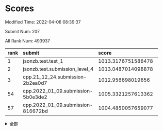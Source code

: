 # Scores

Modified Time: 2022-04-08 08:39:37

Submit Num: 207

All Rank Num: 493937

| rank |               submit               |       score        |       sigma        | pk_num |
| :--- | :--------------------------------- | :----------------- | :----------------- | :----- |
| 1    | jsonzb.test.test_1                 | 1013.3176751586478 | 0.812831382255702  | 9545   |
| 2    | jsonzb.test.submission_level_4     | 1013.0487014098878 | 0.8069488357896706 | 9548   |
| 3    | cpp.21_12_24.submission-2b2ea0d7   | 1012.956698019656  | 0.7954407118156482 | 9542   |
| 54   | cpp.2022_01_09.submission-5b0e3de2 | 1005.3321257613362 | 0.7314701774449778 | 9543   |
| 57   | cpp.2022_01_09.submission-816672bd | 1004.4850057659077 | 0.7027248386528314 | 9544   |


<details>
<summary>全部</summary>

| rank |                 submit                 |       score        |       sigma        | pk_num |
| :--- | :------------------------------------- | :----------------- | :----------------- | :----- |
| 1    | jsonzb.test.test_1                     | 1013.3176751586478 | 0.812831382255702  | 9545   |
| 2    | jsonzb.test.submission_level_4         | 1013.0487014098878 | 0.8069488357896706 | 9548   |
| 3    | cpp.21_12_24.submission-2b2ea0d7       | 1012.956698019656  | 0.7954407118156482 | 9542   |
| 4    | gobigger.level_3.submission_level_3_47 | 1011.6691257181261 | 0.7801168013996087 | 9546   |
| 5    | gobigger.level_3.submission_level_3_42 | 1011.5616409919901 | 0.7881921393524867 | 9543   |
| 6    | gobigger.level_3.submission_level_3_30 | 1011.2313040981579 | 0.7782984304091565 | 9542   |
| 7    | gobigger.level_3.submission_level_3_28 | 1011.0529089039518 | 0.7643314018768842 | 9547   |
| 8    | gobigger.level_3.submission_level_3_26 | 1010.9653050648762 | 0.745233081165284  | 9542   |
| 9    | gobigger.level_3.submission_level_3_36 | 1010.7110729638362 | 0.7808879354935528 | 9548   |
| 10   | gobigger.level_3.submission_level_3_49 | 1010.6204764969322 | 0.7677796783771855 | 9542   |
| 11   | gobigger.level_3.submission_level_3_41 | 1010.6038987911421 | 0.784983065464237  | 9544   |
| 12   | gobigger.level_3.submission_level_3_24 | 1010.5862034839165 | 0.7820877140662242 | 9549   |
| 13   | gobigger.level_3.submission_level_3_3  | 1010.5221197256517 | 0.7764288782337938 | 9541   |
| 14   | gobigger.level_3.submission_level_3_27 | 1010.3505203258334 | 0.7665477206666577 | 9546   |
| 15   | gobigger.level_3.submission_level_3_2  | 1010.3394160955226 | 0.7556525173892568 | 9543   |
| 16   | gobigger.level_3.submission_level_3_20 | 1010.3209879258309 | 0.7521503309731699 | 9540   |
| 17   | gobigger.level_3.submission_level_3_15 | 1010.3147352138556 | 0.7476399837556253 | 9538   |
| 18   | gobigger.level_3.submission_level_3_40 | 1010.3116889468231 | 0.7695591851520428 | 9550   |
| 19   | gobigger.level_3.submission_level_3_43 | 1010.2895921375703 | 0.7727868385255563 | 9543   |
| 20   | gobigger.level_3.submission_level_3_16 | 1010.2814168161462 | 0.7645906940675147 | 9548   |
| 21   | gobigger.level_3.submission_level_3_38 | 1010.1968150194688 | 0.7614568443259506 | 9545   |
| 22   | gobigger.level_3.submission_level_3_9  | 1010.0808020284477 | 0.7447307083650286 | 9542   |
| 23   | gobigger.level_3.submission_level_3_10 | 1009.982710559454  | 0.7764640693228674 | 9543   |
| 24   | gobigger.level_3.submission_level_3_46 | 1009.944726148844  | 0.7462665572090091 | 9548   |
| 25   | gobigger.level_3.submission_level_3_35 | 1009.9393222983489 | 0.7648618473747798 | 9548   |
| 26   | gobigger.level_3.submission_level_3_13 | 1009.830785859399  | 0.7389297789020988 | 9547   |
| 27   | gobigger.level_3.submission_level_3_7  | 1009.8253564622041 | 0.7413094590809718 | 9548   |
| 28   | gobigger.level_3.submission_level_3_32 | 1009.8087185247499 | 0.7644196054759907 | 9546   |
| 29   | gobigger.level_3.submission_level_3_19 | 1009.7960256224115 | 0.7642083391073772 | 9542   |
| 30   | gobigger.level_3.submission_level_3_12 | 1009.7689980136568 | 0.7563867971340152 | 9541   |
| 31   | gobigger.level_3.submission_level_3_18 | 1009.7633437954632 | 0.7457666544600556 | 9546   |
| 32   | gobigger.level_3.submission_level_3_48 | 1009.7604919917785 | 0.7644469433486613 | 9547   |
| 33   | gobigger.level_3.submission_level_3_0  | 1009.7361500430653 | 0.7782169191314765 | 9545   |
| 34   | gobigger.level_3.submission_level_3_23 | 1009.7219460890748 | 0.7553765828083752 | 9547   |
| 35   | gobigger.level_3.submission_level_3_39 | 1009.6337514177313 | 0.7566841726359462 | 9543   |
| 36   | gobigger.level_3.submission_level_3_29 | 1009.6324700984983 | 0.7574832703844313 | 9545   |
| 37   | gobigger.level_3.submission_level_3_37 | 1009.6070533976813 | 0.7435266130738211 | 9546   |
| 38   | gobigger.level_3.submission_level_3_14 | 1009.5756486614189 | 0.7659593280614835 | 9546   |
| 39   | gobigger.level_3.submission_level_3_1  | 1009.5234104204029 | 0.7503810103195253 | 9545   |
| 40   | gobigger.level_3.submission_level_3_25 | 1009.520461560168  | 0.750285720156956  | 9552   |
| 41   | gobigger.level_3.submission_level_3_45 | 1009.4791759680701 | 0.7440459671129785 | 9541   |
| 42   | gobigger.level_3.submission_level_3_21 | 1009.4665699537195 | 0.7745569949659704 | 9547   |
| 43   | gobigger.level_3.submission_level_3_22 | 1009.4389431980104 | 0.7389318640689049 | 9542   |
| 44   | gobigger.level_3.submission_level_3_5  | 1009.3957494759844 | 0.7617052057809462 | 9541   |
| 45   | gobigger.level_3.submission_level_3_11 | 1009.3350908985906 | 0.7485979474440587 | 9543   |
| 46   | gobigger.level_3.submission_level_3_33 | 1009.316502008646  | 0.7547779018142033 | 9548   |
| 47   | gobigger.level_3.submission_level_3_17 | 1009.2038828922557 | 0.753061878888403  | 9542   |
| 48   | gobigger.level_3.submission_level_3_31 | 1009.125174380518  | 0.7360873432836315 | 9545   |
| 49   | gobigger.level_3.submission_level_3_4  | 1008.8321205790418 | 0.7441715641578673 | 9549   |
| 50   | gobigger.level_3.submission_level_3_8  | 1008.8240169494893 | 0.7366185160730387 | 9548   |
| 51   | gobigger.level_3.submission_level_3_44 | 1008.7335256068059 | 0.7244140817099205 | 9545   |
| 52   | gobigger.level_3.submission_level_3_6  | 1008.5260231208215 | 0.7515000668063198 | 9553   |
| 53   | gobigger.level_3.submission_level_3_34 | 1008.161352555283  | 0.7307114541510038 | 9543   |
| 54   | cpp.2022_01_09.submission-5b0e3de2     | 1005.3321257613362 | 0.7314701774449778 | 9543   |
| 55   | gobigger.level_1.submission_level_1_48 | 1005.1743955238966 | 0.7326563103177649 | 9542   |
| 56   | gobigger.level_1.submission_level_1_10 | 1005.0585725313924 | 0.7088045214421459 | 9545   |
| 57   | cpp.2022_01_09.submission-816672bd     | 1004.4850057659077 | 0.7027248386528314 | 9544   |
| 58   | gobigger.level_1.submission_level_1_43 | 1004.2284390334287 | 0.7097154230571835 | 9545   |
| 59   | gobigger.level_1.submission_level_1_17 | 1004.1716960035826 | 0.7274281199947815 | 9544   |
| 60   | gobigger.level_1.submission_level_1_38 | 1004.0134888847084 | 0.7177171702472532 | 9544   |
| 61   | gobigger.level_1.submission_level_1_41 | 1003.8379801921656 | 0.7183928752542599 | 9540   |
| 62   | gobigger.level_1.submission_level_1_31 | 1003.8108216174559 | 0.7023470009106032 | 9547   |
| 63   | gobigger.level_1.submission_level_1_46 | 1003.8102875139747 | 0.7089929192821871 | 9539   |
| 64   | gobigger.level_1.submission_level_1_19 | 1003.7445993037056 | 0.7193799477543954 | 9545   |
| 65   | gobigger.level_1.submission_level_1_49 | 1003.7432758968707 | 0.710178556863868  | 9548   |
| 66   | gobigger.level_1.submission_level_1_3  | 1003.6622522273382 | 0.7150599092532154 | 9545   |
| 67   | gobigger.level_1.submission_level_1_33 | 1003.6559653704257 | 0.7212629736873892 | 9546   |
| 68   | gobigger.level_1.submission_level_1_45 | 1003.5929395526105 | 0.7161123367815215 | 9548   |
| 69   | gobigger.level_1.submission_level_1_2  | 1003.550935915412  | 0.7059230446057236 | 9548   |
| 70   | gobigger.level_1.submission_level_1_25 | 1003.5234141485963 | 0.7233125291413284 | 9547   |
| 71   | gobigger.level_1.submission_level_1_36 | 1003.4828815142956 | 0.7195067734239788 | 9544   |
| 72   | gobigger.level_1.submission_level_1_15 | 1003.4708712750846 | 0.7194383527723703 | 9549   |
| 73   | gobigger.level_1.submission_level_1_21 | 1003.4520843899309 | 0.707470817374342  | 9535   |
| 74   | gobigger.level_1.submission_level_1_0  | 1003.3839191874515 | 0.720210133676941  | 9538   |
| 75   | gobigger.level_1.submission_level_1_16 | 1003.3674042821741 | 0.7167507259735507 | 9541   |
| 76   | gobigger.level_1.submission_level_1_28 | 1003.323981565421  | 0.7129412843370618 | 9544   |
| 77   | gobigger.level_1.submission_level_1_9  | 1003.2461603279646 | 0.7164446804543853 | 9541   |
| 78   | gobigger.level_1.submission_level_1_6  | 1003.2425097179398 | 0.7035604409228351 | 9545   |
| 79   | gobigger.level_1.submission_level_1_7  | 1003.2353531984943 | 0.7161394664025409 | 9541   |
| 80   | gobigger.level_1.submission_level_1_30 | 1003.2030222220717 | 0.7370124327023798 | 9542   |
| 81   | gobigger.level_1.submission_level_1_22 | 1003.1544416742261 | 0.7284589519183599 | 9545   |
| 82   | gobigger.level_1.submission_level_1_11 | 1003.151983432252  | 0.714637918931596  | 9540   |
| 83   | gobigger.level_1.submission_level_1_12 | 1003.1467611731671 | 0.7294782087170085 | 9547   |
| 84   | gobigger.level_1.submission_level_1_40 | 1003.1138854753879 | 0.7168383251847547 | 9549   |
| 85   | gobigger.level_1.submission_level_1_37 | 1003.0040642562797 | 0.7187197188754872 | 9546   |
| 86   | gobigger.level_1.submission_level_1_32 | 1002.9559715513776 | 0.7156067261287022 | 9546   |
| 87   | gobigger.level_1.submission_level_1_5  | 1002.9321844157591 | 0.7106246385842667 | 9546   |
| 88   | gobigger.level_1.submission_level_1_35 | 1002.9309072641986 | 0.7164408539884102 | 9545   |
| 89   | gobigger.level_1.submission_level_1_34 | 1002.9061919037362 | 0.708858982678599  | 9542   |
| 90   | gobigger.level_1.submission_level_1_23 | 1002.8204487523454 | 0.7162157572124473 | 9550   |
| 91   | gobigger.level_1.submission_level_1_20 | 1002.799855899518  | 0.7140002207004675 | 9541   |
| 92   | gobigger.level_1.submission_level_1_8  | 1002.7456622081392 | 0.71221294802762   | 9544   |
| 93   | gobigger.level_1.submission_level_1_27 | 1002.6012224842515 | 0.715003651641675  | 9543   |
| 94   | gobigger.level_1.submission_level_1_14 | 1002.5986858653806 | 0.7072062902820164 | 9544   |
| 95   | gobigger.level_1.submission_level_1_13 | 1002.5204431403657 | 0.7132046716516129 | 9539   |
| 96   | gobigger.level_1.submission_level_1_39 | 1002.4421320216652 | 0.702534792427162  | 9549   |
| 97   | gobigger.level_1.submission_level_1_4  | 1002.4417123978054 | 0.7245551577758479 | 9544   |
| 98   | gobigger.level_1.submission_level_1_29 | 1002.4333459755163 | 0.7068988126086241 | 9546   |
| 99   | gobigger.level_1.submission_level_1_47 | 1002.3409328523852 | 0.7018027228836625 | 9544   |
| 100  | gobigger.level_1.submission_level_1_42 | 1002.2876448883005 | 0.7070512837058465 | 9550   |
| 101  | gobigger.level_1.submission_level_1_44 | 1002.09244367921   | 0.705064676179895  | 9546   |
| 102  | gobigger.level_1.submission_level_1_26 | 1002.070191978151  | 0.7169909771457261 | 9540   |
| 103  | gobigger.level_1.submission_level_1_1  | 1001.8967032008158 | 0.7147819818444381 | 9545   |
| 104  | gobigger.level_1.submission_level_1_18 | 1001.7557598348133 | 0.7231621673412741 | 9543   |
| 105  | gobigger.level_1.submission_level_1_24 | 1001.3867982423151 | 0.7076253710029294 | 9545   |
| 106  | gobigger.random.submission_random_22   | 997.1544267057408  | 0.7181300120421902 | 9541   |
| 107  | gobigger.random.submission_random_36   | 997.064418536786   | 0.7062646521992597 | 9543   |
| 108  | gobigger.random.submission_random_43   | 996.9515634020321  | 0.7051576489985841 | 9538   |
| 109  | gobigger.random.submission_random_49   | 996.8819941750901  | 0.7044496909992699 | 9549   |
| 110  | gobigger.random.submission_random_20   | 996.8489884501342  | 0.7150121658452293 | 9549   |
| 111  | gobigger.random.submission_random_18   | 996.8377280654645  | 0.7117833442057645 | 9548   |
| 112  | gobigger.random.submission_random_0    | 996.8257092623361  | 0.7018737157797489 | 9540   |
| 113  | gobigger.random.submission_random_39   | 996.784635418811   | 0.7036184465240093 | 9547   |
| 114  | gobigger.random.submission_random_34   | 996.7421221959528  | 0.713045418284256  | 9545   |
| 115  | gobigger.random.submission_random_1    | 996.7170698812582  | 0.7134622726589397 | 9538   |
| 116  | gobigger.random.submission_random_12   | 996.7108865832885  | 0.7179699071820617 | 9544   |
| 117  | gobigger.random.submission_random_3    | 996.6992636810559  | 0.7120229273493303 | 9551   |
| 118  | gobigger.random.submission_random_17   | 996.6454644505978  | 0.7067015808092377 | 9546   |
| 119  | gobigger.random.submission_random_15   | 996.5976483456268  | 0.7129663401689077 | 9548   |
| 120  | gobigger.random.submission_random_5    | 996.5111522810777  | 0.7001059112185182 | 9545   |
| 121  | gobigger.random.submission_random_21   | 996.4474266141602  | 0.7014800204568076 | 9542   |
| 122  | gobigger.random.submission_random_44   | 996.4392278039726  | 0.7164173723279017 | 9547   |
| 123  | gobigger.random.submission_random_26   | 996.4223267658375  | 0.7240735149613354 | 9542   |
| 124  | gobigger.random.submission_random_14   | 996.4002947222586  | 0.7043281728009091 | 9546   |
| 125  | gobigger.random.submission_random_9    | 996.2382705123568  | 0.7033177258440678 | 9543   |
| 126  | gobigger.random.submission_random_8    | 996.1971762700629  | 0.7114202541157905 | 9544   |
| 127  | gobigger.random.submission_random_25   | 996.1722529750256  | 0.7059946279133021 | 9545   |
| 128  | gobigger.random.submission_random_4    | 996.1491024149811  | 0.709405904662495  | 9544   |
| 129  | gobigger.random.submission_random_33   | 996.1393424023684  | 0.7046018631033112 | 9539   |
| 130  | gobigger.random.submission_random_28   | 996.1097612598442  | 0.709884564799645  | 9543   |
| 131  | gobigger.random.submission_random_35   | 996.1085236945165  | 0.708277311026838  | 9542   |
| 132  | gobigger.random.submission_random_7    | 996.059110330272   | 0.7155651242026027 | 9548   |
| 133  | gobigger.random.submission_random_2    | 995.9513205932985  | 0.7048006897756085 | 9546   |
| 134  | gobigger.random.submission_random_40   | 995.9256029727915  | 0.708507160195106  | 9542   |
| 135  | gobigger.random.submission_random_48   | 995.8751677706035  | 0.729338398925406  | 9547   |
| 136  | gobigger.random.submission_random_16   | 995.8568938211256  | 0.714901307712373  | 9543   |
| 137  | gobigger.random.submission_random_37   | 995.851680022565   | 0.7069336674928419 | 9546   |
| 138  | gobigger.random.submission_random_42   | 995.8390031400525  | 0.7204476278425932 | 9543   |
| 139  | gobigger.random.submission_random_29   | 995.7713009228581  | 0.703478228223668  | 9543   |
| 140  | gobigger.random.submission_random_45   | 995.6650142174109  | 0.7088239877967236 | 9545   |
| 141  | gobigger.random.submission_random_38   | 995.6364608150997  | 0.70913872952651   | 9546   |
| 142  | gobigger.random.submission_random_11   | 995.5619814030157  | 0.696472192411824  | 9543   |
| 143  | gobigger.random.submission_random_46   | 995.5408364924853  | 0.7044388122545832 | 9545   |
| 144  | gobigger.random.submission_random_27   | 995.4946748752874  | 0.7026209344425689 | 9547   |
| 145  | gobigger.random.submission_random_10   | 995.4377077514008  | 0.7198416725328105 | 9538   |
| 146  | gobigger.random.submission_random_41   | 995.4187236917194  | 0.7224901622023224 | 9542   |
| 147  | gobigger.random.submission_random_6    | 995.4135770323184  | 0.6987058804149654 | 9549   |
| 148  | gobigger.random.submission_random_23   | 995.3443302463106  | 0.7065217041488142 | 9541   |
| 149  | gobigger.random.submission_random_31   | 995.1861677017664  | 0.7121228928870063 | 9543   |
| 150  | gobigger.random.submission_random_24   | 994.8130693686345  | 0.7099528237470533 | 9547   |
| 151  | gobigger.random.submission_random_13   | 994.8019629974723  | 0.7246973107123934 | 9541   |
| 152  | gobigger.random.submission_random_47   | 994.7174435532764  | 0.713214710756391  | 9547   |
| 153  | gobigger.random.submission_random_30   | 994.6930406378148  | 0.7125265454797736 | 9545   |
| 154  | gobigger.random.submission_random_32   | 994.6816402846202  | 0.7159874631586683 | 9550   |
| 155  | gobigger.level_2.submission_level_2_44 | 994.25533524404    | 0.7057201481397587 | 9547   |
| 156  | gobigger.level_2.submission_level_2_46 | 994.1140317796179  | 0.723372018224687  | 9545   |
| 157  | gobigger.random.submission_random_19   | 994.0480596516647  | 0.7226491100035225 | 9548   |
| 158  | gobigger.level_2.submission_level_2_4  | 993.9703783044583  | 0.724563304401022  | 9547   |
| 159  | gobigger.level_2.submission_level_2_29 | 993.8077460456185  | 0.7453596801505195 | 9545   |
| 160  | gobigger.level_2.submission_level_2_25 | 993.7973755146652  | 0.72967186464306   | 9547   |
| 161  | gobigger.level_2.submission_level_2_21 | 993.677634876986   | 0.733450123689603  | 9541   |
| 162  | gobigger.level_2.submission_level_2_15 | 993.6698622312691  | 0.7244108028159053 | 9543   |
| 163  | gobigger.level_2.submission_level_2_0  | 993.468304881259   | 0.7530041632481329 | 9545   |
| 164  | gobigger.level_2.submission_level_2_20 | 993.3095272678784  | 0.7391662213118732 | 9544   |
| 165  | gobigger.level_2.submission_level_2_12 | 993.3093317863287  | 0.7357951176663649 | 9551   |
| 166  | gobigger.level_2.submission_level_2_42 | 993.306988743231   | 0.7314092921396337 | 9548   |
| 167  | gobigger.level_2.submission_level_2_14 | 993.3008073736544  | 0.7230706062788257 | 9544   |
| 168  | gobigger.level_2.submission_level_2_18 | 993.2685719754453  | 0.7549708042569244 | 9548   |
| 169  | gobigger.level_2.submission_level_2_47 | 993.1894345134808  | 0.7496997533560499 | 9546   |
| 170  | gobigger.level_2.submission_level_2_13 | 993.1686453129896  | 0.7329195143435052 | 9546   |
| 171  | gobigger.level_2.submission_level_2_11 | 993.0685742512002  | 0.7352900608450668 | 9543   |
| 172  | gobigger.level_2.submission_level_2_40 | 993.0325550387706  | 0.723568272161099  | 9542   |
| 173  | gobigger.level_2.submission_level_2_10 | 993.0195964089504  | 0.7431467747289154 | 9545   |
| 174  | gobigger.level_2.submission_level_2_41 | 993.0066944625253  | 0.7347199545178249 | 9545   |
| 175  | gobigger.level_2.submission_level_2_33 | 992.9642478962104  | 0.7490678691286021 | 9546   |
| 176  | gobigger.level_2.submission_level_2_8  | 992.8777277152669  | 0.750461444493706  | 9542   |
| 177  | gobigger.level_2.submission_level_2_45 | 992.8302316150533  | 0.7331088797518708 | 9543   |
| 178  | gobigger.level_2.submission_level_2_23 | 992.6662405694536  | 0.7398469066289123 | 9538   |
| 179  | gobigger.level_2.submission_level_2_43 | 992.653989209128   | 0.7265159223896558 | 9544   |
| 180  | gobigger.level_2.submission_level_2_6  | 992.5862445989059  | 0.7307529077358523 | 9541   |
| 181  | gobigger.level_2.submission_level_2_3  | 992.3869879974657  | 0.7366276531869062 | 9541   |
| 182  | gobigger.level_2.submission_level_2_36 | 992.2745354698733  | 0.7615974993394934 | 9546   |
| 183  | gobigger.level_2.submission_level_2_5  | 992.2279157193591  | 0.7334865858599134 | 9545   |
| 184  | gobigger.level_2.submission_level_2_39 | 992.1933660252604  | 0.7343985620621806 | 9548   |
| 185  | gobigger.level_2.submission_level_2_19 | 992.1930940416696  | 0.745522766236843  | 9546   |
| 186  | gobigger.level_2.submission_level_2_22 | 992.1595705911964  | 0.7515348942924744 | 9545   |
| 187  | gobigger.level_2.submission_level_2_34 | 992.1026936403409  | 0.7366375403338807 | 9544   |
| 188  | gobigger.level_2.submission_level_2_49 | 992.0728041290042  | 0.7309500393948497 | 9546   |
| 189  | gobigger.level_2.submission_level_2_30 | 991.9482121593744  | 0.7603189257364695 | 9549   |
| 190  | gobigger.level_2.submission_level_2_24 | 991.8410168388594  | 0.7448861860203926 | 9544   |
| 191  | gobigger.level_2.submission_level_2_37 | 991.7884659600509  | 0.7475786085403373 | 9547   |
| 192  | gobigger.level_2.submission_level_2_35 | 991.7707672471605  | 0.740917818177794  | 9547   |
| 193  | gobigger.level_2.submission_level_2_1  | 991.7088321186645  | 0.7578982503550211 | 9545   |
| 194  | gobigger.level_2.submission_level_2_28 | 991.7036931233358  | 0.7596692269293679 | 9544   |
| 195  | gobigger.level_2.submission_level_2_9  | 991.5214970626697  | 0.7461402790848398 | 9542   |
| 196  | gobigger.level_2.submission_level_2_16 | 991.4731063182484  | 0.7473921920048626 | 9544   |
| 197  | gobigger.level_2.submission_level_2_31 | 991.4195860495287  | 0.7409464951783069 | 9548   |
| 198  | gobigger.level_2.submission_level_2_2  | 991.1549198758435  | 0.7433995001372342 | 9545   |
| 199  | gobigger.level_2.submission_level_2_32 | 991.0681708943863  | 0.7646960399786115 | 9544   |
| 200  | gobigger.level_2.submission_level_2_17 | 990.92986119772    | 0.7694538178384797 | 9544   |
| 201  | gobigger.level_2.submission_level_2_38 | 990.8096245066824  | 0.7582959650572154 | 9547   |
| 202  | gobigger.level_2.submission_level_2_27 | 990.7976677087431  | 0.7388635664172218 | 9545   |
| 203  | gobigger.level_2.submission_level_2_26 | 990.6153065277609  | 0.7589492840692412 | 9542   |
| 204  | gobigger.level_2.submission_level_2_48 | 990.1896896812179  | 0.747322239847879  | 9544   |
| 205  | gobigger.level_2.submission_level_2_7  | 989.9005305092963  | 0.7774590899276906 | 9549   |
| 206  | gobigger.none.submission_none_1        | 977.4850028529868  | 1.3305385991604608 | 9552   |
| 207  | gobigger.none.submission_none_0        | 976.7551629852056  | 1.2838176398199437 | 9543   |

</details>